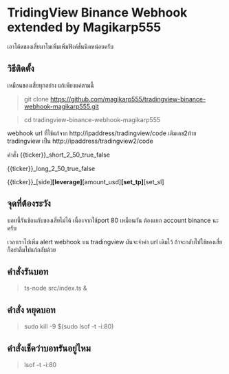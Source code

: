 # TridingView Binance Webhook extended by Magikarp555

เอาโค้ดของเสี่ยมาโมเพิ่มเพิ่มฟังค์ชั่นนิดหน่อยครับ

## วิธีติดตั้ง
เหมือนของเสี่ยทุกอย่าง แก้เพียงแค่ตามนี้

> git clone https://github.com/magikarp555/tradingview-binance-webhook-magikarp555.git

> cd tradingview-binance-webhook-magikarp555

webhook url ที่ใช้แก้จาก
http://ipaddress/tradingview/code
เติมเลข2ท้าย tradingview เป็น
http://ipaddress/tradingview2/code

คำสั่ง
{{ticker}}_short_2_50_true_false

{{ticker}}_long_2_50_true_false

{{ticker}}_[side]__[leverage]__[amount_usd]__[set_tp]__[set_sl]

## จุดที่ต้องระวัง
บอทนี้รันซ้อนกับของเสี่ยไม่ได้ เนื่องจากใช้port 80 เหมือนกัน ต้องแยก account binance นะครับ

เวลาเราไปเพิ่ม alert webhook บน tradingview มันจะจำค่า url เดิมไว้ ถ้าจะกลับไปใช้ของเสี่ย ก็อย่าลืมไปแก้กลับด้วย

## คำสั่งรันบอท
> ts-node src/index.ts &

## คำสั่ง หยุดบอท
> sudo kill -9 $(sudo lsof -t -i:80)

## คำสั่งเช็คว่าบอทรันอยู่ไหม
> lsof -t -i:80